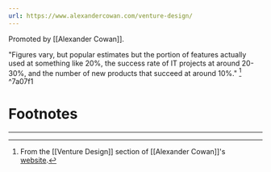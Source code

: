 ```yaml
---
url: https://www.alexandercowan.com/venture-design/
---
```

Promoted by [[Alexander Cowan]].

"Figures vary, but popular estimates but the portion of features actually used at something like 20%, the success rate of IT projects at around 20-30%, and the number of new products that succeed at around 10%." [^1] ^7a07f1

# Footnotes
***
[^1]: From the [[Venture Design]] section of [[Alexander Cowan]]'s [website](https://www.alexandercowan.com/venture-design/). 